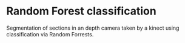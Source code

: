 # Random Forest classification
Segmentation of sections in an depth camera taken by a kinect using classification via Random Forrests.

